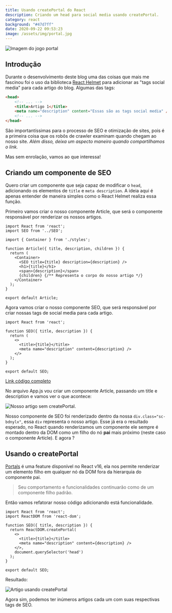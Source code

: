 ```yaml
---
title: Usando createPortal do React
description: Criando um head para social media usando createPortal.
category: react
background: "#47d7ff"
date: 2020-09-22 09:53:23
image: /assets/img/portal.jpg
---
```

![Imagem do jogo portal](/assets/img/portal.jpg)

## Introdução

Durante o desenvolvimento deste blog uma das coisas que mais me fascinou foi o uso da biblioteca [React Helmet](https://github.com/nfl/react-helmet) para adicionar as "tags social media" para cada artigo do blog. Algumas das tags:  

```html
<head>
    <!-- ... -->
    <title>Artigo 1</title>
    <meta name="description" content="Essas são as tags social media" />
    <!-- ... -->
</head>
```

São importantíssimas para o processo de SEO e otimização de sites, pois é a primeira coisa que os robôs de crawler examinam quando chegam ao nosso site. *Além disso, deixa um aspecto maneiro quando compartilhamos o link.*

Mas sem enrolação, vamos ao que interessa! 

## Criando um componente de SEO

Quero criar um componente que seja capaz de modificar o `head`, adicionando os elementos de `title` e `meta description`. A ideia aqui é apenas entender de maneira simples como o React Helmet realiza essa função.

Primeiro vamos criar o nosso componente Article, que será o componente responsável por renderizar os nossos artigos.

```react
import React from 'react';
import SEO from '../SEO';

import { Container } from './styles';

function Article({ title, description, children }) {
  return (
    <Container>
      <SEO title={title} description={description} />
      <h1>{title}</h1>
      <span>{description}</span>
      {children} {/** Representa o corpo do nosso artigo */}
    </Container>
  );
}

export default Article;
```

Agora vamos criar o nosso componente SEO, que será responsável por criar nossas tags de social media para cada artigo.

```react
import React from 'react';

function SEO({ title, description }) {
  return (
    <>
      <title>{title}</title>
      <meta name="description" content={description} />
    </>
  );
}

export default SEO;
```
[Link código completo](https://github.com/igorsteixeira94/usandoCreatePortal)

No arquivo App.js vou criar um componente Article, passando um title e description e vamos ver o que acontece: 

![Nosso artigo sem createPortal.](/assets/img/artigosemportal.png)

Nosso componente de SEO foi renderizado dentro da nossa `div.class="sc-bdnylx"`, essa `div` representa o nosso artigo. Esse já era o resultado esperado, no React quando renderizamos um componente ele sempre é montado dentro da DOM como um filho do nó **pai** mais próximo (neste caso o componente Article). E agora ?

## Usando o createPortal

[Portals](https://pt-br.reactjs.org/docs/portals.html) é uma feature disponível no React v16, ela nos permite renderizar um elemento filho em qualquer nó da DOM fora da hierarquia do componente pai. 

> Seu comportamento e funcionalidades continuarão como de um componente filho padrão.

Então vamos refatorar nosso código adicionando está funcionalidade.

```react
import React from 'react';
import ReactDOM from 'react-dom';

function SEO({ title, description }) {
  return ReactDOM.createPortal(
    <>
      <title>{title}</title>
      <meta name="description" content={description} />
    </>,
    document.querySelector('head')
  );
}

export default SEO;
```

Resultado:

![Artigo usando createPortal](/assets/img/artigocomportal.png)

Agora sim, podemos ter inúmeros artigos cada um com suas respectivas tags de SEO.